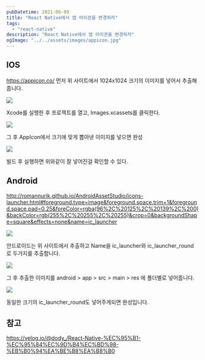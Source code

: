 ```yaml
---
pubDatetime: 2021-06-09
title: "React Native에서 앱 아이콘을 변경하자"
tags:
  - "react-native"
description: "React Native에서 앱 아이콘을 변경하자"
ogImage: "../../assets/images/appicon.jpg"
---
```


## IOS

<https://appicon.co/>
먼저 위 사이트에서 1024x1024 크기의 이미지를 넣어서 추출해줍니다.

![](https://images.velog.io/images/hojin9622/post/3ecedb2a-330b-4889-9d11-b16437453ed0/Screen%20Shot%202021-06-09%20at%209.20.02%20AM.png)

Xcode를 실행한 후 프로젝트를 열고, Images.xcassets를 클릭한다.

![](https://images.velog.io/images/hojin9622/post/f760320e-aa28-4486-9cbc-0ea9dd8af04f/Screen%20Shot%202021-06-09%20at%209.20.14%20AM.png)

그 후 AppIcon에서 크기에 맞게 뽑아낸 이미지를 넣으면 완성

![](https://images.velog.io/images/hojin9622/post/9e0a81a9-36f6-4f0f-94c3-13feb4ecadae/simulator_screenshot_9C8EC1BB-2DC1-481B-BDA8-771789A32B9B.png)

빌드 후 실행하면 위와같이 잘 넣어진걸 확인할 수 있다.

## Android

<http://romannurik.github.io/AndroidAssetStudio/icons-launcher.html#foreground.type=image&foreground.space.trim=1&foreground.space.pad=0.25&foreColor=rgba(96%2C%20125%2C%20139%2C%200)&backColor=rgb(255%2C%20255%2C%20255)&crop=0&backgroundShape=square&effects=none&name=ic_launcher>

![](https://images.velog.io/images/hojin9622/post/e2c15672-257b-4246-be97-78731edc4381/Screen%20Shot%202021-06-09%20at%209.40.01%20AM.png)

안드로이드는 위 사이트에서 추출하고 Name을 ic_launcher와 ic_launcher_round로 두가지를 추출합니다.

![](https://images.velog.io/images/hojin9622/post/4b9bb0cf-23b8-4faf-b620-0a6847654521/Screen%20Shot%202021-06-09%20at%209.41.48%20AM.png)

그 후 추출한 이미지를 android > app > src > main > res 에 폴더별로 넣어줍니다.

![](https://images.velog.io/images/hojin9622/post/270df0f9-7f47-49b7-ab65-ec0c1697b8d8/Screen%20Shot%202021-06-09%20at%209.42.29%20AM.png)

동일한 크기의 ic_launcher_round도 넣어주게되면 완성입니다.

## 참고

<https://velog.io/@dody_/React-Native-%EC%95%B1-%EC%95%84%EC%9D%B4%EC%BD%98-%EB%B0%94%EA%BE%B8%EA%B8%B0>
